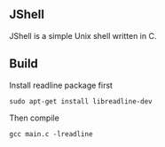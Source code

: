 ## JShell

JShell is a simple Unix shell written in C.

## Build

Install readline package first

```
sudo apt-get install libreadline-dev
```

Then compile 

```
gcc main.c -lreadline
```

